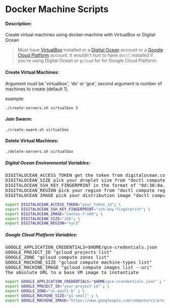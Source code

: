 # Docker Machine Scripts

#### Description:
Create virtual machines using docker-machine with VirtualBox or Digital Ocean

> Must have [VirtualBox](https://www.virtualbox.org) installed or a [Digital Ocean](https://www.digitalocean.com) account or a [Google Cloud Platform](https://cloud.google.com) account.  It wouldn't hurt to have `doctl` installed if you're using Digital Ocean or `gcloud` for for Google Cloud Platform.

#### Create Virtual Machines:
Argument must be 'virtualbox', 'do' or 'gce', second argument is number of machines to create (default 1).

example:

`./create-servers.sh virtualbox 3`

#### Join Swarm:

`./create-swarm.sh virtualbox`

#### Delete Virtual Machines:

`./delete-servers.sh virtualbox`


##### Digital Ocean Environmental Variables:

<pre>
DIGITALOCEAN_ACCESS_TOKEN get the token from digitalocean.com (read/write)
DIGITALOCEAN_SIZE pick your droplet size from "doctl compute size list"
DIGITALOCEAN_SSH_KEY_FINGERPRINT in the format of "8d:30:8a..." with a comand like "ssh-keygen -E md5 -lf  ~/.ssh/id_rsa.pub"
DIGITALOCEAN_REGION pick your region from "doctl compute region list"
DIGITALOCEAN_IMAGE pick your distribution image "doctl compute image list-distribution"
</pre>


```bash
export DIGITALOCEAN_ACCESS_TOKEN="your_token_id"; \
export DIGITALOCEAN_SSH_KEY_FINGERPRINT="ssh-key-fingerprint"; \
export DIGITALOCEAN_IMAGE="centos-7-x64"; \
export DIGITALOCEAN_SIZE="1Gb"; \
export DIGITALOCEAN_REGION="nyc3"
```

##### Google Cloud Platform Variables:

<pre>
GOOGLE_APPLICATION_CREDENTIALS=$HOME/gce-credentials.json
GOOGLE_PROJECT_ID "gcloud projects list"
GOOGLE_ZONE "gcloud compute zones list"
GOOGLE_MACHINE_SIZE "gcloud compute machine-types list"
GOOGLE_MACHINE_IMAGE "gcloud compute images list --uri"
The absolute URL to a base VM image to instantiate
</pre>


```bash
export GOOGLE_APPLICATION_CREDENTIALS="$HOME/gce-crendentials.json" ; \
export GOOGLE_PROJECT_ID="your-project-id" ; \
export GOOGLE_ZONE="us-east1-b" ; \
export GOOGLE_MACHINE_SIZE="g1-small" ; \
export GOOGLE_MACHINE_IMAGE="https://www.googleapis.com/compute/v1/projects/centos-cloud/global/images/centos-7-v20190515" 
```

